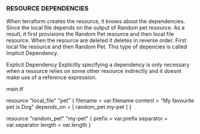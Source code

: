 ### RESOURCE DEPENDENCIES

When terraform creates the resource, it knows about the dependencies. Since the local file depends on the output of Random pet resource.
As a result, it first provisions the Random Pet resource and then local file resource.
When the resource are deleted it deletes in reverse order. First local file resource and then Random Pet.
This type of depencies is called Implicit Dependency.

Explicit Dependency
Explicitly specifying a dependency is only necessary when a resource relies on some other resource indirectly and it doesnt make use of a reference expression.

main.tf

resource "local_file" "pet" {
    filename = var.filename
    content = "My favourite pet is Dog"
    depends_on = [
        random_pet.my-pet
    ]
}

resource "random_pet" "my-pet" {
    prefix = var.prefix
    separator = var.separator
    length = var.length
}